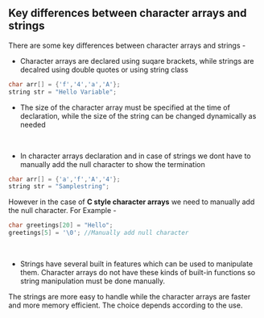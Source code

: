 ## Key differences between character arrays and strings
There are some key differences between character arrays and strings - <br>

-  Character arrays are declared using suqare brackets, while strings are decalred using double quotes or using string class 
```C++
char arr[] = {'f','4','a','A'};
string str = "Hello Variable";
```

- The size of the character array must be specified at the time of declaration, while the size of the string can be changed dynamically as needed

<br>

- In character arrays declaration and in case of strings we dont have to manually add the null character to show the termination
```C++
char arr[] = {'a','f','A','4'};
string str = "Samplestring";
```
However in the case of **C style character arrays** we need to manually add the null character. For Example - 
```C++
char greetings[20] = "Hello";
greetings[5] = '\0'; //Manually add null character
```
<br>

- Strings have several built in features which can be used to manipulate them. Character arrays do not have these kinds of built-in functions so string manipulation must be done manually.<br>

The strings are more easy to handle while the character arrays are faster and more memory efficient. The choice depends according to the use.<br>